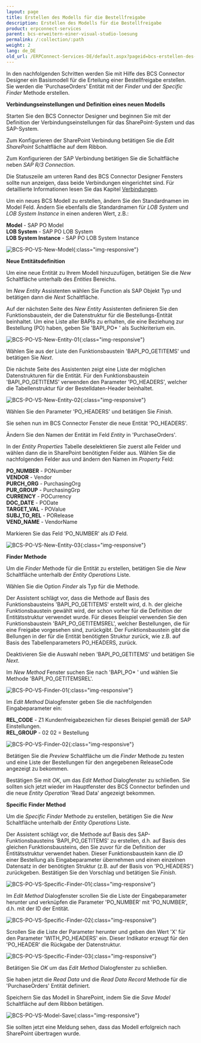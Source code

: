 ```yaml
---
layout: page
title: Erstellen des Modells für die Bestellfreigabe
description: Erstellen des Modells für die Bestellfreigabe
product: erpconnect-services
parent: bcs-erweitern-einer-visual-studio-loesung
permalink: /:collection/:path
weight: 2
lang: de_DE
old_url: /ERPConnect-Services-DE/default.aspx?pageid=bcs-erstellen-des-modells-fuer-die-bestellfreigabe
---
```


In den nachfolgenden Schritten werden Sie mit Hilfe des BCS Connector Designer ein Basismodell für die Erteilung einer Bestellfreigabe erstellen. Sie werden die 'PurchaseOrders' Entität mit der *Finder* und der *Specific Finder* Methode erstellen.

**Verbindungseinstellungen und Definition eines neuen Modells**

Starten Sie den BCS Connector Designer und beginnen Sie mit der Definition der Verbindungseinstellungen für das SharePoint-System und das SAP-System.

Zum Konfigurieren der SharePoint Verbindung betätigen Sie die *Edit SharePoint* Schaltfläche auf dem Ribbon.

Zum Konfigurieren der SAP Verbindung betätigen Sie die Schaltfläche neben *SAP R/3 Connection*. 

Die Statuszeile am unteren Rand des BCS Connector Designer Fensters sollte nun anzeigen, dass beide Verbindungen eingerichtet sind.  Für detaillierte Informationen lesen Sie das Kapitel [Verbindungen](../../bcs-erste-schritte/bcs-verbindungen).

Um ein neues BCS Modell zu erstellen, ändern Sie den Standardnamen im Model Feld. Ändern Sie ebenfalls die Standardnamen für *LOB System* und *LOB System Instance* in einen anderen Wert, z.B.:

**Model** -	 SAP PO Model<br>
**LOB System** -	 SAP PO LOB System<br>
**LOB System Instance** -	 SAP PO LOB System Instance

![BCS-PO-VS-New-Model](/img/content/BCS-PO-VS-New-Model.png){:class="img-responsive"}

**Neue Entitätsdefinition**


Um eine neue Entität zu Ihrem Modell hinzuzufügen, betätigen Sie die *New* Schaltfläche unterhalb des *Entities* Bereichs.

Im *New Entity* Assistenten wählen Sie Function als SAP Objekt Typ und betätigen dann die *Next* Schaltfläche.

Auf der nächsten Seite des *New Entity* Assistenten definieren Sie den Funktionsbaustein, der die Datenstruktur für die Bestellungs-Entität beinhaltet. Um eine Liste aller BAPIs zu erhalten, die eine Beziehung zur Bestellung (PO) haben, geben Sie 'BAPI_PO* ' als Suchkriterium ein.

![BCS-PO-VS-New-Entity-01](/img/content/BCS-PO-VS-New-Entity-01.png){:class="img-responsive"}

Wählen Sie aus der Liste den Funktionsbaustein 'BAPI_PO_GETITEMS' und betätigen Sie *Next*.

Die nächste Seite des Assistenten zeigt eine Liste der möglichen Datenstrukturen für die Entität. Für den Funktionsbaustein 'BAPI_PO_GETITEMS' verwenden den Parameter 'PO_HEADERS', welcher die Tabellenstruktur für der Bestelldaten-Header beinhaltet.

![BCS-PO-VS-New-Entity-02](/img/content/BCS-PO-VS-New-Entity-02.png){:class="img-responsive"}

Wählen Sie den Parameter 'PO_HEADERS' und betätigen Sie *Finish*.

Sie sehen nun im BCS Connector Fenster die neue Entität 'PO_HEADERS'.

Ändern Sie den Namen der Entität im Feld *Entity* in 'PurchaseOrders'.

In der *Entity Properties* Tabelle deselektieren Sie zuerst alle Felder und wählen dann die in SharePoint benötigten Felder aus. Wählen Sie die nachfolgenden Felder aus und ändern den Namen im *Property* Feld:

**PO_NUMBER** -	 PONumber<br>
**VENDOR** -	 Vendor<br>
**PURCH_ORG** -	 PurchasingOrg<br>
**PUR_GROUP** -	 PurchasingGrp<br>
**CURRENCY** -	 POCurrency<br>
**DOC_DATE** -	 PODate<br>
**TARGET_VAL** -	 POValue<br>
**SUBJ_TO_REL** -	 PORelease<br>
**VEND_NAME** -	 VendorName 

Markieren Sie das Feld 'PO_NUMBER' als *ID* Feld.

![BCS-PO-VS-New-Entity-03](/img/content/BCS-PO-VS-New-Entity-03.png){:class="img-responsive"}

**Finder Methode**


Um die *Finder* Methode für die Entität zu erstellen, betätigen Sie die *New* Schaltfläche unterhalb der *Entity Operations* Liste.

Wählen Sie die Option *Finder* als Typ für die Methode.

Der Assistent schlägt vor, dass die Methode auf Basis des Funktionsbausteins 'BAPI_PO_GETITEMS' erstellt wird, d. h. der gleiche Funktionsbaustein gewählt wird, der schon vorher für die Definition der Entitätsstruktur verwendet wurde. Für dieses Beispiel verwenden Sie den Funktionsbaustein 'BAPI_PO_GETITEMSREL', welcher Bestellungen, die für eine Freigabe vorgesehen sind, zurückgibt. Der Funktionsbaustein gibt die Bellungen in der für die Entität benötigten Struktur zurück, wie z.B. auf Basis des Tabellenparameters PO_HEADERS, zurück.

Deaktivieren Sie die Auswahl neben 'BAPI_PO_GETITEMS' und betätigen Sie *Next*.

Im *New Method* Fenster suchen Sie nach 'BAPI_PO* ' und wählen Sie Methode 'BAPI_PO_GETITEMSREL'.

![BCS-PO-VS-Finder-01](/img/content/BCS-PO-VS-Finder-01.png){:class="img-responsive"}

Im *Edit Method* Dialogfenster geben Sie die nachfolgenden Eingabeparameter ein:

**REL_CODE** -	 Z1	Kundenfreigabezeichen für dieses Beispiel gemäß der SAP Einstellungen.<br>
**REL_GROUP** -	 02	 02 = Bestellung

![BCS-PO-VS-Finder-02](/img/content/BCS-PO-VS-Finder-02.png){:class="img-responsive"}

Betätigen Sie die *Preview* Schaltfläche um die *Finder* Methode zu testen und eine Liste der Bestellungen für den angegebenen ReleaseCode angezeigt zu bekommen.


Bestätigen Sie mit *OK*, um das *Edit Method* Dialogfenster zu schließen. Sie sollten sich jetzt wieder im Hauptfenster des BCS Connector befinden und die neue *Entity Operation* 'Read Data' angezeigt bekommen.

**Specific Finder Method**

Um die *Specific Finder* Methode zu erstellen, betätigen Sie die *New* Schaltfläche unterhalb der *Entity Operations* Liste.

Der Assistent schlägt vor, die Methode auf Basis des SAP-Funktionsbausteins 'BAPI_PO_GETITEMS' zu erstellen, d.h. auf Basis des gleichen Funktionsbausteins, den Sie zuvor für die Definition der Entitätsstruktur verwendet haben. Dieser Funktionsbaustein kann die *ID* einer Bestellung als Eingabeparameter übernehmen und einen einzelnen Datensatz in der benötigten Struktur (z.B. auf der Basis von 'PO_HEADERS') zurückgeben. Bestätigen Sie den Vorschlag und betätigen Sie *Finish*.

![BCS-PO-VS-Specific-Finder-01](/img/content/BCS-PO-VS-Specific-Finder-01.png){:class="img-responsive"}

Im *Edit Method* Dialogfenster scrollen Sie die Liste der Eingabeparameter herunter und verknüpfen die Parameter 'PO_NUMBER' mit 'PO_NUMBER', d.h. mit der ID der Entität.


![BCS-PO-VS-Specific-Finder-02](/img/content/BCS-PO-VS-Specific-Finder-02.png){:class="img-responsive"}

Scrollen Sie die Liste der Parameter herunter und geben den Wert 'X' für den Parameter 'WITH_PO_HEADERS' ein. Dieser Indikator erzeugt für den 'PO_HEADER' die Rückgabe der Datenstruktur.

![BCS-PO-VS-Specific-Finder-03](/img/content/BCS-PO-VS-Specific-Finder-03.png){:class="img-responsive"}

Betätigen Sie *OK* um das *Edit Method* Dialogfenster zu schließen.


Sie haben jetzt die *Read Data* und die *Read Data Record* Methode für die 'PurchaseOrders' Entität definiert.

Speichern Sie das Modell in SharePoint, indem Sie die *Save Model* Schaltfläche auf dem Ribbon betätigen.

![BCS-PO-VS-Model-Save](/img/content/BCS-PO-VS-Model-Save.png){:class="img-responsive"}

Sie sollten jetzt eine Meldung sehen, dass das Modell erfolgreich nach SharePoint übertragen wurde.